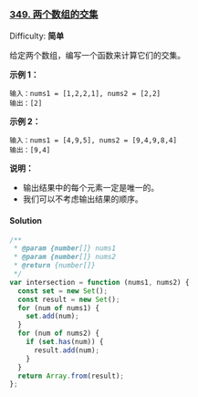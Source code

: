 ### [349\. 两个数组的交集](https://leetcode-cn.com/problems/intersection-of-two-arrays/)

Difficulty: **简单**

给定两个数组，编写一个函数来计算它们的交集。

**示例 1：**

```
输入：nums1 = [1,2,2,1], nums2 = [2,2]
输出：[2]
```

**示例 2：**

```
输入：nums1 = [4,9,5], nums2 = [9,4,9,8,4]
输出：[9,4]
```

**说明：**

- 输出结果中的每个元素一定是唯一的。
- 我们可以不考虑输出结果的顺序。

#### Solution

```js
​/**
 * @param {number[]} nums1
 * @param {number[]} nums2
 * @return {number[]}
 */
var intersection = function (nums1, nums2) {
  const set = new Set();
  const result = new Set();
  for (num of nums1) {
    set.add(num);
  }
  for (num of nums2) {
    if (set.has(num)) {
      result.add(num);
    }
  }
  return Array.from(result);
};
```
